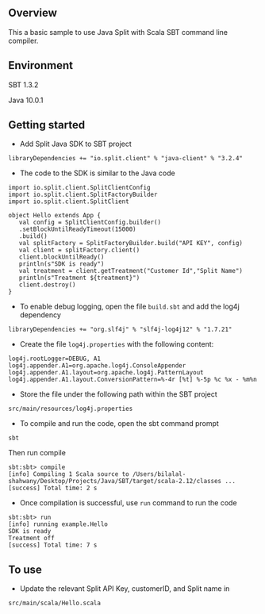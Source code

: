 ## Overview
This a basic sample to use Java Split with Scala SBT command line compiler.

## Environment

SBT 1.3.2

Java 10.0.1


## Getting started

- Add Split Java SDK to SBT project

```
libraryDependencies += "io.split.client" % "java-client" % "3.2.4"
```

- The code to the SDK is similar to the Java code

```
import io.split.client.SplitClientConfig
import io.split.client.SplitFactoryBuilder
import io.split.client.SplitClient

object Hello extends App {
   val config = SplitClientConfig.builder()
   .setBlockUntilReadyTimeout(15000) 
   .build()
   val splitFactory = SplitFactoryBuilder.build("API KEY", config)
   val client = splitFactory.client()
   client.blockUntilReady()
   println(s"SDK is ready") 
   val treatment = client.getTreatment("Customer Id","Split Name")
   println(s"Treatment ${treatment}")
   client.destroy()
}
```

- To enable debug logging, open the file `build.sbt` and add the log4j dependency

```
libraryDependencies += "org.slf4j" % "slf4j-log4j12" % "1.7.21"

```

- Create the file `log4j.properties` with the following content:

```
log4j.rootLogger=DEBUG, A1
log4j.appender.A1=org.apache.log4j.ConsoleAppender
log4j.appender.A1.layout=org.apache.log4j.PatternLayout
log4j.appender.A1.layout.ConversionPattern=%-4r [%t] %-5p %c %x - %m%n
```

- Store the file under the following path within the SBT project

```
src/main/resources/log4j.properties
```

- To compile and run the code, open the sbt command prompt

```
sbt
```

Then run compile 

```
sbt:sbt> compile
[info] Compiling 1 Scala source to /Users/bilalal-shahwany/Desktop/Projects/Java/SBT/target/scala-2.12/classes ...
[success] Total time: 2 s
```


- Once compilation is successful, use `run` command to run the code

```
sbt:sbt> run
[info] running example.Hello 
SDK is ready
Treatment off
[success] Total time: 7 s
```

## To use
- Update the relevant Split API Key, customerID, and Split name in

```
src/main/scala/Hello.scala
```

